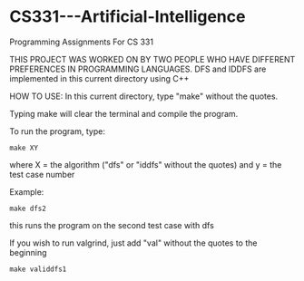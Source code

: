 # CS331---Artificial-Intelligence
Programming Assignments For CS 331

THIS PROJECT WAS WORKED ON BY TWO PEOPLE WHO HAVE DIFFERENT PREFERENCES IN PROGRAMMING LANGUAGES.
DFS and IDDFS are implemented in this current directory using C++


HOW TO USE:
In this current directory, type "make" without the quotes.

Typing make will clear the terminal and compile the program.

To run the program, type:

    make XY

where X = the algorithm ("dfs" or "iddfs" without the quotes)
and y = the test case number


Example:

    make dfs2

this runs the program on the second test case with dfs


If you wish to run valgrind, just add "val" without the quotes to the beginning

    make validdfs1